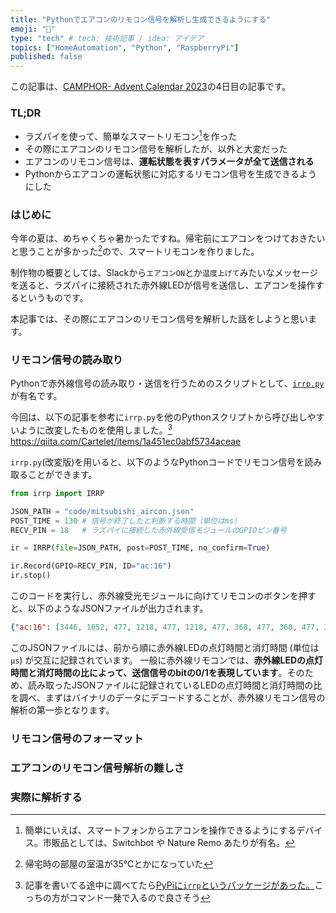 ```yaml
---
title: "Pythonでエアコンのリモコン信号を解析し生成できるようにする"
emoji: "🦝"
type: "tech" # tech: 技術記事 / idea: アイデア
topics: ["HomeAutomation", "Python", "RaspberryPi"]
published: false
---
```


この記事は、[CAMPHOR- Advent Calendar 2023](https://advent.camph.net)の4日目の記事です。

### TL;DR
- ラズパイを使って、簡単なスマートリモコン[^1]を作った
- その際にエアコンのリモコン信号を解析したが、以外と大変だった
- エアコンのリモコン信号は、**運転状態を表すパラメータが全て送信される**
- Pythonからエアコンの運転状態に対応するリモコン信号を生成できるようにした

[^1]: 簡単にいえば、スマートフォンからエアコンを操作できるようにするデバイス。市販品としては、Switchbot や Nature Remo あたりが有名。

### はじめに
今年の夏は、めちゃくちゃ暑かったですね。帰宅前にエアコンをつけておきたいと思うことが多かった[^2]ので、スマートリモコンを作りました。

制作物の概要としては、Slackから`エアコンON`とか`温度上げて`みたいなメッセージを送ると、ラズパイに接続された赤外線LEDが信号を送信し、エアコンを操作するというものです。

本記事では、その際にエアコンのリモコン信号を解析した話をしようと思います。

[^2]: 帰宅時の部屋の室温が35℃とかになっていた

### リモコン信号の読み取り
Pythonで赤外線信号の読み取り・送信を行うためのスクリプトとして、[`irrp.py`](https://abyz.me.uk/rpi/pigpio/examples.html)が有名です。

今回は、以下の記事を参考に`irrp.py`を他のPythonスクリプトから呼び出しやすいように改変したものを使用しました。[^3]
https://qiita.com/Cartelet/items/1a451ec0abf5734aceae

[^3]: 記事を書いてる途中に調べてたら[PyPiに`irrp`というパッケージがあった。](https://pypi.org/project/irrp/)こっちの方がコマンド一発で入るので良さそう

`irrp.py`(改変版)を用いると、以下のようなPythonコードでリモコン信号を読み取ることができます。

```python
from irrp import IRRP

JSON_PATH = "code/mitsubishi_aircon.json"
POST_TIME = 130 # 信号が終了したと判断する時間（単位はms）
RECV_PIN = 18   # ラズパイに接続した赤外線受信モジュールのGPIOピン番号

ir = IRRP(file=JSON_PATH, post=POST_TIME, no_confirm=True)

ir.Record(GPIO=RECV_PIN, ID="ac:16")
ir.stop()
```

このコードを実行し、赤外線受光モジュールに向けてリモコンのボタンを押すと、以下のようなJSONファイルが出力されます。

```json
{"ac:16": [3446, 1652, 477, 1218, 477, 1218, 477, 368, 477, 368, 477, 368, 477, 1218, 477, 368, 477, 368, 477, 1218, 477, 1218, 477, 368, 477, 1218, 477, 368, 477, 368, 477, 1218, 477, 1218, 477, 368, 477, 1218, 477, 1218, 477, 368, 477, 368, 477, 1218, 477, 368, 477, 368, 477, 1218, 477, 368, 477, 368, 477, 368, 477, 368, 477, 368, 477, 368, 477, 368, 477, 368, 477, 368, 477, 368, 553, 368, 477, 368, 477, 368, 477, 368, 477, 368, 477, 368, 477, 368, 477, 368, 477, 368, 477, 368, 477, 1218, 477, 368, 477, 368, 477, 368, 477, 368, 477, 368, 477, 1218, 477, 1218, 477, 368, 477, 1218, 477, 368, 477, 368, 477, 368, 477, 368, 477, 368, 477, 368, 477, 368, 477, 368, 477, 368, 477, 368, 553, 1218, 477, 1218, 477, 368, 477, 368, 477, 368, 477, 1218, 477, 1218, 477, 368, 477, 368, 477, 368, 477, 368, 553, 368, 477, 368, 477, 1218, 477, 368, 477, 368, 477, 368, 477, 368, 477, 368, 477, 368, 477, 368, 477, 368, 477, 368, 477, 368, 553, 368, 477, 368, 477, 368, 477, 368, 477, 368, 477, 368, 477, 368, 477, 368, 553, 368, 477, 368, 477, 368, 477, 368, 477, 368, 477, 368, 477, 368, 477, 368, 477, 368, 477, 368, 477, 368, 477, 368, 477, 368, 477, 368, 477, 368, 477, 368, 477, 368, 553, 368, 477, 368, 477, 1218, 477, 368, 477, 368, 477, 368, 477, 368, 477, 368, 477, 368, 477, 368, 477, 368, 477, 368, 477, 368, 477, 368, 477, 368, 477, 368, 477, 368, 477, 368, 477, 368, 477, 368, 477, 368, 477, 368, 477, 1218, 477, 1218, 477, 368, 477, 368, 477, 368, 477, 1218, 477, 368, 477, 1218, 477, 12982, 3446, 1652, 477, 1218, 477, 1218, 477, 368, 477, 368, 553, 368, 477, 1218, 477, 368, 477, 368, 477, 1218, 477, 1218, 477, 368, 477, 1218, 477, 368, 477, 368, 477, 1218, 477, 1218, 477, 368, 477, 1218, 477, 1218, 477, 368, 477, 368, 477, 1218, 477, 368, 477, 368, 477, 1218, 477, 368, 477, 368, 477, 368, 477, 368, 477, 368, 477, 368, 477, 368, 477, 368, 477, 368, 477, 368, 477, 368, 477, 368, 477, 368, 477, 368, 477, 368, 477, 368, 477, 368, 553, 368, 477, 368, 477, 368, 477, 1218, 477, 368, 477, 368, 477, 368, 477, 368, 477, 368, 477, 1218, 477, 1218, 477, 368, 477, 1218, 477, 368, 477, 368, 477, 368, 477, 368, 477, 368, 477, 368, 477, 368, 477, 368, 477, 368, 477, 368, 477, 1218, 477, 1218, 477, 368, 477, 368, 477, 368, 477, 1218, 477, 1218, 477, 368, 477, 368, 477, 368, 477, 368, 477, 368, 477, 368, 553, 1218, 477, 368, 477, 368, 477, 368, 477, 368, 477, 368, 477, 368, 477, 368, 477, 368, 477, 368, 477, 368, 477, 368, 477, 368, 477, 368, 477, 368, 477, 368, 477, 368, 477, 368, 477, 368, 477, 368, 477, 368, 477, 368, 477, 368, 477, 368, 477, 368, 477, 368, 477, 368, 477, 368, 477, 368, 477, 368, 477, 368, 477, 368, 477, 368, 477, 368, 477, 368, 477, 368, 477, 368, 477, 368, 477, 1218, 477, 368, 477, 368, 477, 368, 477, 368, 477, 368, 477, 368, 477, 368, 477, 368, 477, 368, 477, 368, 477, 368, 477, 368, 477, 368, 477, 368, 477, 368, 477, 368, 477, 368, 477, 368, 477, 368, 477, 1218, 477, 1218, 477, 368, 477, 368, 477, 368, 477, 1218, 477, 368, 477, 1218, 477]}
```

このJSONファイルには、前から順に赤外線LEDの点灯時間と消灯時間 (単位は`μs`) が交互に記録されています。
一般に赤外線リモコンでは、**赤外線LEDの点灯時間と消灯時間の比によって、送信信号のbitの0/1を表現しています**。そのため、読み取ったJSONファイルに記録されているLEDの点灯時間と消灯時間の比を調べ、まずはバイナリのデータにデコードすることが、赤外線リモコン信号の解析の第一歩となります。

### リモコン信号のフォーマット

### エアコンのリモコン信号解析の難しさ

### 実際に解析する